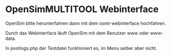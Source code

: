 # OpenSimMULTITOOL Webinterface
OpenSim bitte herunterfahren dann mit dem osmt-webinterface hochfahren.

Durch das Webinterface läuft OpenSim mit dem Benutzer www oder www-data.

In postings.php der Testdatei funktioniert es, im Menu selber aber nicht.
